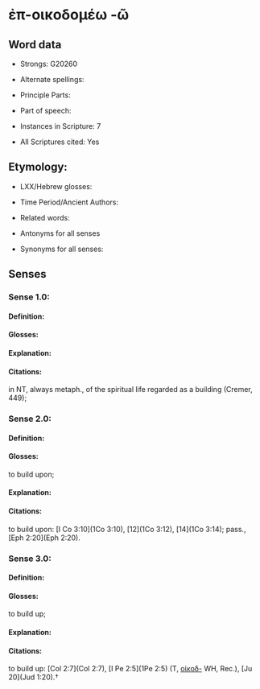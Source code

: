 # ἐπ-οικοδομέω -ῶ 

<!-- Status: S2=NeedsEdits -->
<!-- Lexica used for edits:   -->

## Word data

* Strongs: G20260

* Alternate spellings:



* Principle Parts: 


* Part of speech: 


* Instances in Scripture: 7

* All Scriptures cited: Yes

## Etymology: 


* LXX/Hebrew glosses: 


* Time Period/Ancient Authors: 


* Related words: 

* Antonyms for all senses

* Synonyms for all senses: 


## Senses 


### Sense  1.0: 

#### Definition: 


#### Glosses:



#### Explanation:



#### Citations: 

in NT, always metaph., of the spiritual life regarded as a building (Cremer, 449); 

### Sense  2.0: 

#### Definition: 

#### Glosses: 

to build upon; 

#### Explanation: 


#### Citations: 

to build upon: [I Co 3:10](1Co 3:10), [12](1Co 3:12), [14](1Co 3:14); pass., [Eph 2:20](Eph 2:20). 

### Sense  3.0: 

#### Definition: 

#### Glosses: 

to build up; 

#### Explanation: 


#### Citations: 

to build up: [Col 2:7](Col 2:7), [I Pe 2:5](1Pe 2:5) (T, [οἰκοδ-]() WH, Rec.), [Ju 20](Jud 1:20).†
